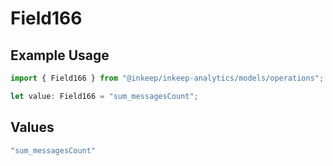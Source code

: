 # Field166

## Example Usage

```typescript
import { Field166 } from "@inkeep/inkeep-analytics/models/operations";

let value: Field166 = "sum_messagesCount";
```

## Values

```typescript
"sum_messagesCount"
```
